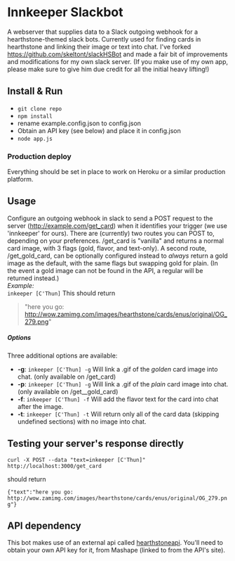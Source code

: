 # Innkeeper Slackbot
A webserver that supplies data to a Slack outgoing webhook for a hearthstone-themed slack bots.
Currently used for finding cards in hearthstone and linking their image or text into chat. 
I've forked https://github.com/skeltont/slackHSBot and made a fair bit of improvements and modifications for my own slack server.
(If you make use of my own app, please make sure to give him due credit for all the initial heavy lifting!)

## Install & Run
- `git clone repo`
- `npm install`
- rename example.config.json to config.json
- Obtain an API key (see below) and place it in config.json
- `node app.js`

### Production deploy
Everything should be set in place to work on Heroku or a similar production platform.

## Usage
Configure an outgoing webhook in slack to send a POST request to the server (http://example.com/get_card) when it identifies your trigger (we use 'innkeeper' for ours).
There are (currently) two routes you can POST to, depending on your preferences. /get_card is "vanilla" and returns a normal card image, with 3 flags (gold, flavor, and text-only).
A second route, /get_gold_card, can be optionally configured instead to _always_ return a gold image as the default, with the same flags but swapping gold for plain. 
(In the event a gold image can not be found in the API, a regular will be returned instead.)
<br /> *Example:* <br />
``` inkeeper [C'Thun] ```
This should return 
>"here you go: http://wow.zamimg.com/images/hearthstone/cards/enus/original/OG_279.png"

##### Options
Three additional options are available:
- **-g**: ```inkeeper [C'Thun] -g``` Will link a .gif of the *golden* card image into chat. (only available on /get_card)
- **-p**: ```inkeeper [C'Thun] -g``` Will link a .gif of the *plain* card image into chat. (only available on /get__gold_card)
- **-f**: ```inkeeper [C'Thun] -f``` Will add the flavor text for the card into chat after the image. 
- **-t**: ```inkeeper [C'Thun] -t``` Will return only all of the card data (skipping undefined sections) with no image into chat. 

## Testing your server's response directly
```curl -X POST --data "text=inkeeper [C'Thun]" http://localhost:3000/get_card```

should return

```{"text":"here you go: http://wow.zamimg.com/images/hearthstone/cards/enus/original/OG_279.png"}```

## API dependency
This bot makes use of an external api called [hearthstoneapi](http://hearthstoneapi.com/). You'll need to obtain your own API key for it, from Mashape (linked to from the API's site).